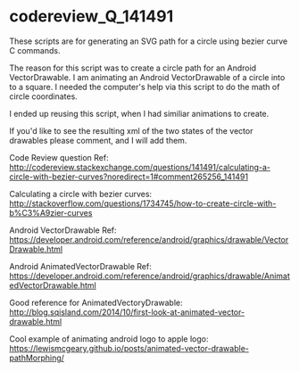 # codereview_Q_141491

These scripts are for generating an SVG path for a circle using bezier curve C commands.

The reason for this script was to create a circle path for an Android VectorDrawable.
I am animating an Android VectorDrawable of a circle into to a square. 
I needed the computer's help via this script to do the math of circle coordinates.

I ended up reusing this script, when I had similiar animations to create. 

If you'd like to see the resulting xml of the two states of the vector drawables please comment,
and I will add them.


Code Review question Ref:
http://codereview.stackexchange.com/questions/141491/calculating-a-circle-with-bezier-curves?noredirect=1#comment265256_141491

Calculating a circle with bezier curves:
http://stackoverflow.com/questions/1734745/how-to-create-circle-with-b%C3%A9zier-curves

Android VectorDrawable Ref:
https://developer.android.com/reference/android/graphics/drawable/VectorDrawable.html

Android AnimatedVectorDrawable Ref:
https://developer.android.com/reference/android/graphics/drawable/AnimatedVectorDrawable.html

Good reference for AnimatedVectoryDrawable:
http://blog.sqisland.com/2014/10/first-look-at-animated-vector-drawable.html

Cool example of animating android logo to apple logo:
https://lewismcgeary.github.io/posts/animated-vector-drawable-pathMorphing/
